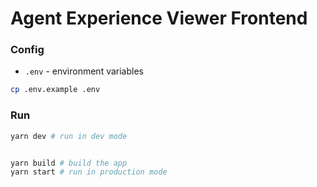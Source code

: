 
# Agent Experience Viewer Frontend

### Config

- `.env` - environment variables
```bash
cp .env.example .env
```

### Run

```bash
yarn dev # run in dev mode


yarn build # build the app
yarn start # run in production mode
```
